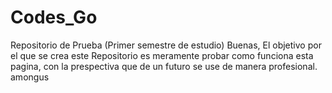 # Codes_Go
Repositorio de Prueba (Primer semestre de estudio)
Buenas, El objetivo por el que se crea este Repositorio es meramente probar como funciona esta pagina, con la prespectiva que de un futuro se use de manera profesional.
amongus
